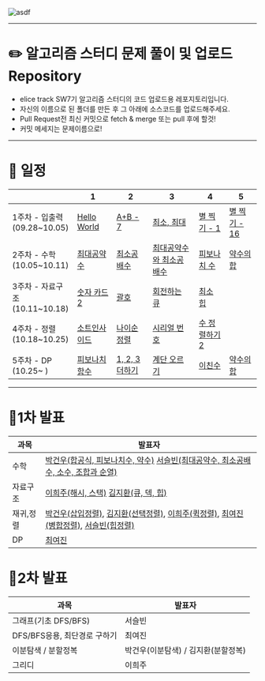 ![asdf](https://github.com/ChoiYeoJin/Algorithm-Study/assets/17807025/de699c30-7dc9-4491-aba6-96c14a5db31a)
***

# ✏️ 알고리즘 스터디 문제 풀이 및 업로드 Repository
- elice track SW7기 알고리즘 스터디의 코드 업로드용 레포지토리입니다.
- 자신의 이름으로 된 폴더를 만든 후 그 아래에 소스코드를 업로드해주세요.
- Pull Request전 최신 커밋으로 fetch & merge 또는 pull 후에 할것!
- 커밋 메세지는 문제이름으로!
***
# 📅 일정
||1|2|3|4|5|
|-|-|-|-|-|-|
|1주차 - 입출력 <br> (09.28~10.05)|[Hello World](https://www.acmicpc.net/problem/2557)  |[A+B - 7](https://www.acmicpc.net/problem/11021)  |[최소, 최대](https://www.acmicpc.net/problem/10818)  | [별 찍기 - 1](https://www.acmicpc.net/problem/2438) | [별 찍기 - 16](https://www.acmicpc.net/problem/10991) |
|2주차 - 수학 <br> (10.05~10.11) | [최대공약수](https://www.acmicpc.net/problem/1850) | [최소공배수](https://www.acmicpc.net/problem/1934) | [최대공약수와 최소공배수](https://www.acmicpc.net/problem/2609)|[피보나치 수](https://www.acmicpc.net/problem/2747)| [약수의 합](https://www.acmicpc.net/problem/17425)|
|3주차 - 자료구조 <br> (10.11~10.18) | [숫자 카드 2](https://www.acmicpc.net/problem/10816) | [괄호](https://www.acmicpc.net/problem/9012) | [회전하는 큐](https://www.acmicpc.net/problem/1021) | [최소 힙](https://www.acmicpc.net/problem/1927)|
|4주차 - 정렬 <br>(10.18~10.25) | [소트인사이드](https://www.acmicpc.net/problem/1427) | [나이순 정렬](https://www.acmicpc.net/problem/10814) | [시리얼 번호](https://www.acmicpc.net/problem/1431) | [수 정렬하기 2](https://www.acmicpc.net/problem/2751)|
|5주차 - DP <br>(10.25~ ) | [피보나치 함수](https://www.acmicpc.net/problem/1003) |[1, 2, 3 더하기](https://www.acmicpc.net/problem/9095) | [계단 오르기](https://www.acmicpc.net/problem/2579) | [이친수](https://www.acmicpc.net/problem/2193) | [약수의 합](https://www.acmicpc.net/problem/17425) |
***

# 🍏1차 발표
| 과목      | 발표자                                                                 |
| --------- | ---------------------------------------------------------------------- |
| 수학      | [박건우(합공식, 피보나치수, 약수)](https://confused-dietician-c17.notion.site/1-90adf26c86cf48dea83f5504c2d5315e?pvs=4) [서슬빈(최대공약수, 최소공배수, 소수, 조합과 순열)](https://solar-stocking-108.notion.site/026b69a7ff5b48d89339ca239b8bea08?pvs=4 ) |
| 자료구조  | [이희주(해시, 스택)](https://mountainous-servant-825.notion.site/1f9d2c113834431bb8283402462b3ef1?pvs=4)      [김지환(큐, 덱, 힙)](https://jasper-bag-aa2.notion.site/Queue-Deque-Heap-55a42f52b30a43c18d0fe38f7fd3a7d9?pvs=4)                                         |
| 재귀,정렬 |   [박건우(삽입정렬)](https://confused-dietician-c17.notion.site/3-3a343b1c58b745588e4bd943c09f4ff3?pvs=4), [김지환(선택정렬)](https://jasper-bag-aa2.notion.site/Selection-Sort-8a0fa1f062574ead83d55242fbecbdeb?pvs=4), [이희주(퀵정렬)](https://mountainous-servant-825.notion.site/c32970ca3ff948fba918d26b11bacc0f?pvs=4), [최여진(병합정렬)](https://picayune-candle-297.notion.site/3fe04051ba724f248447c01ce28e7fdd?pvs=4), [서슬빈(힙정렬)](https://solar-stocking-108.notion.site/heap-sort-c6804188901b4904b96252c291d8c6c4?pvs=4) |
| DP          |                                   [최여진](https://velog.io/@sonata7531/Dynamic-Programming)                                     |
# 🍏2차 발표

| 과목      | 발표자                                                                 |
| --------- | ---------------------------------------------------------------------- |
| 그래프(기초 DFS/BFS)     |서슬빈 |
| DFS/BFS응용, 최단경로 구하기 |    최여진                                      |
| 이분탐색 / 분할정복 | 박건우(이분탐색)   /  김지환(분할정복)                                                                |
| 그리디          |      이희주                                                                  |
